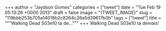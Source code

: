 
+++
author = "Jaydson Gomes"
categories = ["tweet"]
date = "Tue Feb 19 05:13:26 +0000 2013"
draft = false
image = "{TWEET_IMAGE}"
slug = "119bbb253b705a14018b2c8264c26e5d39617b0b"
tags = ["tweet"]
title = """Walking Dead S03e10 ta de..."""
+++
Walking Dead S03e10 ta demais!
